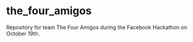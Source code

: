 the_four_amigos
===============

Repository for team The Four Amigos during the Facebook Hackathon on October 19th.

